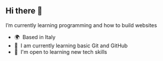 ## Hi there 👋

<!--
**prosperosazuwa/prosperosazuwa** is a ✨ _special_ ✨ repository because its `README.md` (this file) appears on your GitHub profile.

Here are some ideas to get you started:

- 🔭 I’m currently working on ...
- 🌱 I’m currently learning ...
- 👯 I’m looking to collaborate on ...
- 🤔 I’m looking for help with ...
- 💬 Ask me about ...
- 📫 How to reach me: ...
- 😄 Pronouns: ...
- ⚡ Fun fact: ...
-->

I’m currently learning programming and how to build websites

* 🌍  Based in Italy 
* 🧠  I am currently learning basic Git and GitHub
* 🤝  I'm open to learning new tech skills
